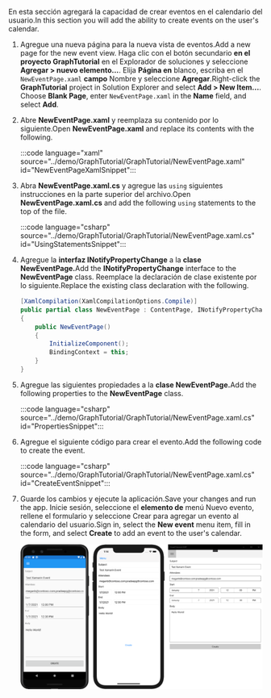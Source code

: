 <!-- markdownlint-disable MD002 MD041 -->

<span data-ttu-id="d43a5-101">En esta sección agregará la capacidad de crear eventos en el calendario del usuario.</span><span class="sxs-lookup"><span data-stu-id="d43a5-101">In this section you will add the ability to create events on the user's calendar.</span></span>

1. <span data-ttu-id="d43a5-102">Agregue una nueva página para la nueva vista de eventos.</span><span class="sxs-lookup"><span data-stu-id="d43a5-102">Add a new page for the new event view.</span></span> <span data-ttu-id="d43a5-103">Haga clic con el botón secundario **en el proyecto GraphTutorial** en el Explorador de soluciones y seleccione **Agregar > nuevo elemento...**. Elija **Página en** blanco, escriba en el `NewEventPage.xaml` **campo** Nombre y seleccione **Agregar**.</span><span class="sxs-lookup"><span data-stu-id="d43a5-103">Right-click the **GraphTutorial** project in Solution Explorer and select **Add > New Item...**. Choose **Blank Page**, enter `NewEventPage.xaml` in the **Name** field, and select **Add**.</span></span>

1. <span data-ttu-id="d43a5-104">Abre **NewEventPage.xaml** y reemplaza su contenido por lo siguiente.</span><span class="sxs-lookup"><span data-stu-id="d43a5-104">Open **NewEventPage.xaml** and replace its contents with the following.</span></span>

    :::code language="xaml" source="../demo/GraphTutorial/GraphTutorial/NewEventPage.xaml" id="NewEventPageXamlSnippet":::

1. <span data-ttu-id="d43a5-105">Abra **NewEventPage.xaml.cs** y agregue las `using` siguientes instrucciones en la parte superior del archivo.</span><span class="sxs-lookup"><span data-stu-id="d43a5-105">Open **NewEventPage.xaml.cs** and add the following `using` statements to the top of the file.</span></span>

    :::code language="csharp" source="../demo/GraphTutorial/GraphTutorial/NewEventPage.xaml.cs" id="UsingStatementsSnippet":::

1. <span data-ttu-id="d43a5-106">Agregue la **interfaz INotifyPropertyChange** a la **clase NewEventPage.**</span><span class="sxs-lookup"><span data-stu-id="d43a5-106">Add the **INotifyPropertyChange** interface to the **NewEventPage** class.</span></span> <span data-ttu-id="d43a5-107">Reemplace la declaración de clase existente por lo siguiente.</span><span class="sxs-lookup"><span data-stu-id="d43a5-107">Replace the existing class declaration with the following.</span></span>

    ```csharp
    [XamlCompilation(XamlCompilationOptions.Compile)]
    public partial class NewEventPage : ContentPage, INotifyPropertyChanged
    {
        public NewEventPage()
        {
            InitializeComponent();
            BindingContext = this;
        }
    }
    ```

1. <span data-ttu-id="d43a5-108">Agregue las siguientes propiedades a la **clase NewEventPage.**</span><span class="sxs-lookup"><span data-stu-id="d43a5-108">Add the following properties to the **NewEventPage** class.</span></span>

    :::code language="csharp" source="../demo/GraphTutorial/GraphTutorial/NewEventPage.xaml.cs" id="PropertiesSnippet":::

1. <span data-ttu-id="d43a5-109">Agregue el siguiente código para crear el evento.</span><span class="sxs-lookup"><span data-stu-id="d43a5-109">Add the following code to create the event.</span></span>

    :::code language="csharp" source="../demo/GraphTutorial/GraphTutorial/NewEventPage.xaml.cs" id="CreateEventSnippet":::

1. <span data-ttu-id="d43a5-110">Guarde los cambios y ejecute la aplicación.</span><span class="sxs-lookup"><span data-stu-id="d43a5-110">Save your changes and run the app.</span></span> <span data-ttu-id="d43a5-111">Inicie sesión, seleccione el **elemento de** menú Nuevo  evento, rellene el formulario y seleccione Crear para agregar un evento al calendario del usuario.</span><span class="sxs-lookup"><span data-stu-id="d43a5-111">Sign in, select the **New event** menu item, fill in the form, and select **Create** to add an event to the user's calendar.</span></span>

    ![Captura de pantalla de la nueva página de eventos](images/new-event-page.png)
